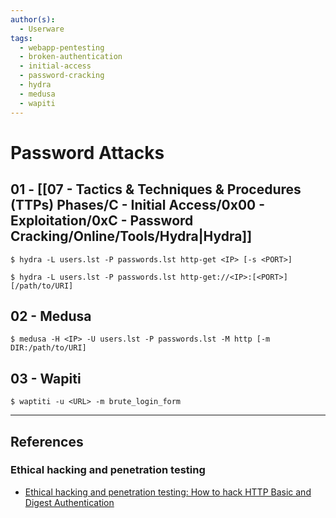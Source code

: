 ```yaml
---
author(s):
  - Userware
tags:
  - webapp-pentesting
  - broken-authentication
  - initial-access
  - password-cracking
  - hydra
  - medusa
  - wapiti
---
```

# Password Attacks

## 01 - [[07 - Tactics & Techniques & Procedures (TTPs) Phases/C - Initial Access/0x00 - Exploitation/0xC - Password Cracking/Online/Tools/Hydra|Hydra]]

```
$ hydra -L users.lst -P passwords.lst http-get <IP> [-s <PORT>]

$ hydra -L users.lst -P passwords.lst http-get://<IP>:[<PORT>][/path/to/URI]
```

## 02 - Medusa

```
$ medusa -H <IP> -U users.lst -P passwords.lst -M http [-m DIR:/path/to/URI]
```

## 03 - Wapiti

```
$ waptiti -u <URL> -m brute_login_form
```

---
## References

### Ethical hacking and penetration testing

- [Ethical hacking and penetration testing: How to hack HTTP Basic and Digest Authentication](https://miloserdov.org/?p=5303)